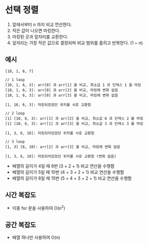 # 선택 정렬

1. 앞에서부터 n 까지 비교 연산한다.
2. 작은 값이 나오면 마킹한다.
3. 마킹된 곳과 앞자리를 교환한다.
4. 앞자리는 가장 작은 값으로 결정되며 비교 범위를 좁히고 반복한다. (1 ~ n)

## 예시

```text
[10, 1, 6, 7]

// 1 loop
[10, 1, 6, 3]: arr[0] 과 arr[1] 을 비교, 최소값 1 과 인덱스 1 을 마킹
[10, 1, 6, 3]: arr[0] 과 arr[2] 을 비교, 마킹에 변화 없음
[10, 1, 6, 3]: arr[0] 과 arr[3] 을 비교, 마킹에 변화 없음

[1, 10, 6, 3]: 마킹되었었던 위치를 서로 교환함

// 2 loop
[1] [10, 6, 3]: arr[1] 과 arr[2] 을 비교, 최소값 6 과 인덱스 2 를 마킹
[1] [10, 6, 3]: arr[1] 과 arr[3] 을 비교, 최소값 3 과 인덱스 3 를 마킹

[1, 3, 6, 10]: 마킹되어있었던 위치를 서로 교환함

// 3 loop
[1, 3] [6, 10]: arr[2] 과 arr[3] 을 비교, 마킹에 변화 없음

[1, 3, 6, 10]: 마킹되어있었던 위치를 서로 교환함 (변화 없음)
```

- 배열의 길이가 4일 때 6번 (3 + 2 + 1) 비교 연산을 수행함
- 배열의 길이가 5일 때 10번 (4 + 3 + 2 + 1) 비교 연산을 수행함
- 배열의 길이가 6일 때 15번 (5 + 4 + 3 + 2 + 1) 비교 연산을 수행함

## 시간 복잡도

- 이중 for 문을 사용하여 O(n<sup>2</sup>)

## 공간 복잡도

- 배열 하나만 사용하여 O(n)
